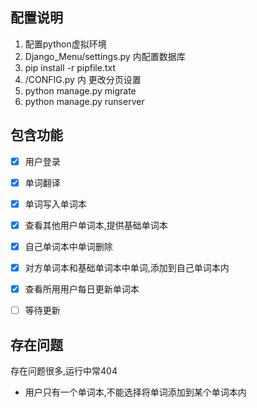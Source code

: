 ## 配置说明
1. 配置python虚拟环境 
2. Django_Menu/settings.py 内配置数据库
3. pip install -r pipfile.txt
4. /CONFIG.py 内 更改分页设置
5. python manage.py migrate
6. python manage.py runserver 


## 包含功能

- [x] 用户登录
- [x] 单词翻译
- [x] 单词写入单词本
- [x] 查看其他用户单词本,提供基础单词本
- [x] 自己单词本中单词删除
- [x] 对方单词本和基础单词本中单词,添加到自己单词本内
- [x] 查看所用用户每日更新单词本
- [ ] 等待更新


## 存在问题

存在问题很多,运行中常404

- 用户只有一个单词本,不能选择将单词添加到某个单词本内

